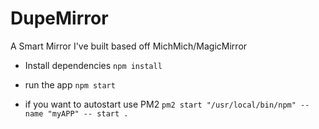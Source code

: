 # DupeMirror
A Smart Mirror I've built based off MichMich/MagicMirror

- Install dependencies `npm install`

- run the app `npm start`

- if you want to autostart use PM2 `pm2 start "/usr/local/bin/npm" --name "myAPP" -- start .`